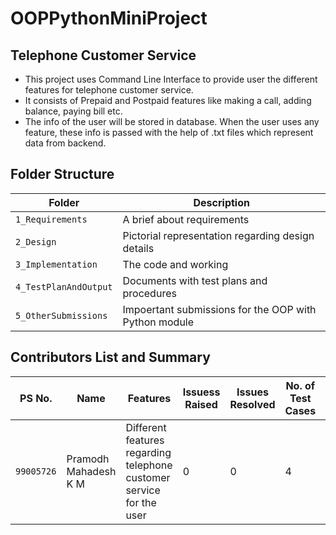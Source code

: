 # OOPPythonMiniProject
## Telephone Customer Service
* This project uses Command Line Interface to provide user the different features for telephone customer service.
* It consists of Prepaid and Postpaid features like making a call, adding balance, paying bill etc.
* The info of the user will be stored in database. When the user uses any feature, these info is passed with the help of .txt files which represent data from backend.

## Folder Structure
Folder                     | Description
-------------------        | -----------------------------------------
`1_Requirements`           | A brief about requirements 
`2_Design`                 | Pictorial representation regarding design details
`3_Implementation`         | The code and working
`4_TestPlanAndOutput`      | Documents with test plans and procedures
`5_OtherSubmissions`      | Impoertant submissions for the OOP with Python module

## Contributors List and Summary

|PS No.   |  Name     |    Features    | Issuess Raised | Issues Resolved | No. of Test Cases|Test Cases Passed|
|-|-|-|-|-|-|-|
|`99005726` | Pramodh Mahadesh K M | Different features regarding telephone customer service for the user | 0 | 0 | 4 | 4 |